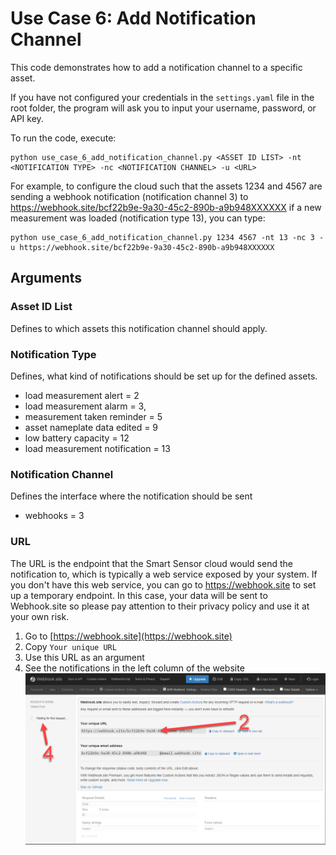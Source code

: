 # Use Case 6: Add Notification Channel

This code demonstrates how to add a notification channel to a specific asset.

If you have not configured your credentials in the `settings.yaml` file in the root folder,
the program will ask you to input your username, password, or API key.

To run the code, execute:

    python use_case_6_add_notification_channel.py <ASSET ID LIST> -nt <NOTIFICATION TYPE> -nc <NOTIFICATION CHANNEL> -u <URL>
    
For example, to configure the cloud such that the assets 1234 and 4567 are sending a webhook notification (notification channel 3) to https://webhook.site/bcf22b9e-9a30-45c2-890b-a9b948XXXXXX if a new measurement was loaded (notification type 13), you can type:
    
    python use_case_6_add_notification_channel.py 1234 4567 -nt 13 -nc 3 -u https://webhook.site/bcf22b9e-9a30-45c2-890b-a9b948XXXXXX
    
## Arguments
### Asset ID List
Defines to which assets this notification channel should apply.

### Notification Type
Defines, what kind of notifications should be set up for the defined assets.
- load measurement alert = 2
- load measurement alarm = 3,
- measurement taken reminder = 5        
- asset nameplate data edited = 9        
- low battery capacity = 12        
- load measurement notification = 13        

### Notification Channel
Defines the interface where the notification should be sent
- webhooks = 3

### URL
The URL is the endpoint that the Smart Sensor cloud would send the notification to, which is typically a web service exposed by your system.
If you don't have this web service, you can go to https://webhook.site to set up a temporary endpoint.
In this case, your data will be sent to Webhook.site so please pay attention to their privacy policy and use it at your own risk.
1. Go to [https://webhook.site](https://webhook.site)
2. Copy `Your unique URL`
3. Use this URL as an argument
4. See the notifications in the left column of the website
![Screenshot Webhook.site](../webhooksite.png "Screenshot of Webhook.site")
